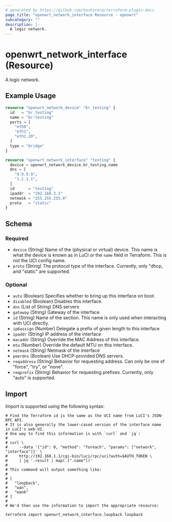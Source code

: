 ```yaml
---
# generated by https://github.com/hashicorp/terraform-plugin-docs
page_title: "openwrt_network_interface Resource - openwrt"
subcategory: ""
description: |-
  A logic network.
---
```


# openwrt_network_interface (Resource)

A logic network.

## Example Usage

```terraform
resource "openwrt_network_device" "br_testing" {
  id   = "br_testing"
  name = "br-testing"
  ports = [
    "eth0",
    "eth1",
    "eth2.20",
  ]
  type = "bridge"
}

resource "openwrt_network_interface" "testing" {
  device = openwrt_network_device.br_testing.name
  dns = [
    "9.9.9.9",
    "1.1.1.1",
  ]
  id      = "testing"
  ipaddr  = "192.168.3.1"
  netmask = "255.255.255.0"
  proto   = "static"
}
```

<!-- schema generated by tfplugindocs -->
## Schema

### Required

- `device` (String) Name of the (physical or virtual) device. This name is what the device is known as in LuCI or the `name` field in Terraform. This is not the UCI config name.
- `proto` (String) The protocol type of the interface. Currently, only "dhcp, and "static" are supported.

### Optional

- `auto` (Boolean) Specifies whether to bring up this interface on boot.
- `disabled` (Boolean) Disables this interface.
- `dns` (List of String) DNS servers
- `gateway` (String) Gateway of the interface
- `id` (String) Name of the section. This name is only used when interacting with UCI directly.
- `ip6assign` (Number) Delegate a prefix of given length to this interface
- `ipaddr` (String) IP address of the interface
- `macaddr` (String) Override the MAC Address of this interface.
- `mtu` (Number) Override the default MTU on this interface.
- `netmask` (String) Netmask of the interface
- `peerdns` (Boolean) Use DHCP-provided DNS servers.
- `reqaddress` (String) Behavior for requesting address. Can only be one of "force", "try", or "none".
- `reqprefix` (String) Behavior for requesting prefixes. Currently, only "auto" is supported.

## Import

Import is supported using the following syntax:

```shell
# Find the Terraform id is the same as the UCI name from LuCI's JSON-RPC API.
# It is also generally the lower-cased version of the interface name in LuCI's web UI.
# One way to find this information is with `curl` and `jq`:
#
# curl \
#     --data '{"id": 0, "method": "foreach", "params": ["network", "interface"]}' \
#     http://192.168.1.1/cgi-bin/luci/rpc/uci?auth=$AUTH_TOKEN \
#     | jq '.result | map(.[".name"])'
#
# This command will output something like:
#
# [
#   "loopback",
#   "wan",
#   "wan6"
# ]
#
# We'd then use the information to import the appropriate resource:

terraform import openwrt_network_interface.loopback loopback
```
